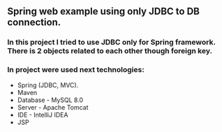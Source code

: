 ## Spring web example using only JDBC to DB connection.

### In this project I tried to use JDBC only for Spring framework. There is 2 objects related to each other though foreign key.

### In project were used next technologies:
* Spring (JDBC, MVC).
* Maven
* Database - MySQL 8.0
* Server - Apache Tomcat
* IDE - IntelliJ IDEA
* JSP
    